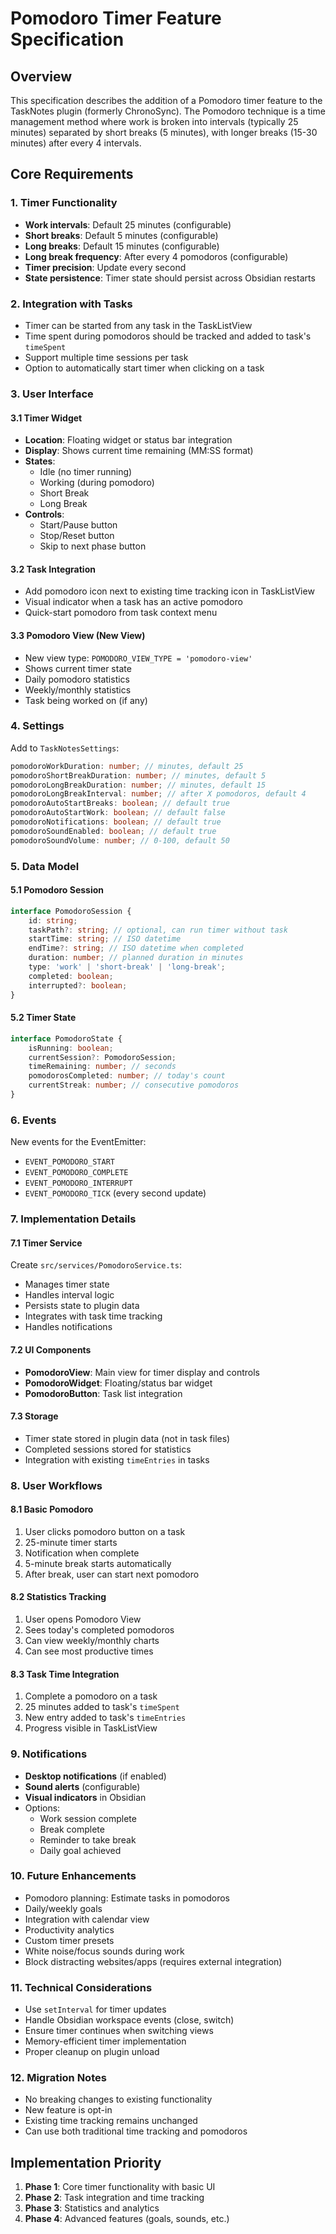 # Pomodoro Timer Feature Specification

## Overview

This specification describes the addition of a Pomodoro timer feature to the TaskNotes plugin (formerly ChronoSync). The Pomodoro technique is a time management method where work is broken into intervals (typically 25 minutes) separated by short breaks (5 minutes), with longer breaks (15-30 minutes) after every 4 intervals.

## Core Requirements

### 1. Timer Functionality
- **Work intervals**: Default 25 minutes (configurable)
- **Short breaks**: Default 5 minutes (configurable)
- **Long breaks**: Default 15 minutes (configurable)
- **Long break frequency**: After every 4 pomodoros (configurable)
- **Timer precision**: Update every second
- **State persistence**: Timer state should persist across Obsidian restarts

### 2. Integration with Tasks
- Timer can be started from any task in the TaskListView
- Time spent during pomodoros should be tracked and added to task's `timeSpent`
- Support multiple time sessions per task
- Option to automatically start timer when clicking on a task

### 3. User Interface

#### 3.1 Timer Widget
- **Location**: Floating widget or status bar integration
- **Display**: Shows current time remaining (MM:SS format)
- **States**: 
  - Idle (no timer running)
  - Working (during pomodoro)
  - Short Break
  - Long Break
- **Controls**:
  - Start/Pause button
  - Stop/Reset button
  - Skip to next phase button

#### 3.2 Task Integration
- Add pomodoro icon next to existing time tracking icon in TaskListView
- Visual indicator when a task has an active pomodoro
- Quick-start pomodoro from task context menu

#### 3.3 Pomodoro View (New View)
- New view type: `POMODORO_VIEW_TYPE = 'pomodoro-view'`
- Shows current timer state
- Daily pomodoro statistics
- Weekly/monthly statistics
- Task being worked on (if any)

### 4. Settings

Add to `TaskNotesSettings`:
```typescript
pomodoroWorkDuration: number; // minutes, default 25
pomodoroShortBreakDuration: number; // minutes, default 5
pomodoroLongBreakDuration: number; // minutes, default 15
pomodoroLongBreakInterval: number; // after X pomodoros, default 4
pomodoroAutoStartBreaks: boolean; // default true
pomodoroAutoStartWork: boolean; // default false
pomodoroNotifications: boolean; // default true
pomodoroSoundEnabled: boolean; // default true
pomodoroSoundVolume: number; // 0-100, default 50
```

### 5. Data Model

#### 5.1 Pomodoro Session
```typescript
interface PomodoroSession {
    id: string;
    taskPath?: string; // optional, can run timer without task
    startTime: string; // ISO datetime
    endTime?: string; // ISO datetime when completed
    duration: number; // planned duration in minutes
    type: 'work' | 'short-break' | 'long-break';
    completed: boolean;
    interrupted?: boolean;
}
```

#### 5.2 Timer State
```typescript
interface PomodoroState {
    isRunning: boolean;
    currentSession?: PomodoroSession;
    timeRemaining: number; // seconds
    pomodorosCompleted: number; // today's count
    currentStreak: number; // consecutive pomodoros
}
```

### 6. Events

New events for the EventEmitter:
- `EVENT_POMODORO_START`
- `EVENT_POMODORO_COMPLETE`
- `EVENT_POMODORO_INTERRUPT`
- `EVENT_POMODORO_TICK` (every second update)

### 7. Implementation Details

#### 7.1 Timer Service
Create `src/services/PomodoroService.ts`:
- Manages timer state
- Handles interval logic
- Persists state to plugin data
- Integrates with task time tracking
- Handles notifications

#### 7.2 UI Components
- **PomodoroView**: Main view for timer display and controls
- **PomodoroWidget**: Floating/status bar widget
- **PomodoroButton**: Task list integration

#### 7.3 Storage
- Timer state stored in plugin data (not in task files)
- Completed sessions stored for statistics
- Integration with existing `timeEntries` in tasks

### 8. User Workflows

#### 8.1 Basic Pomodoro
1. User clicks pomodoro button on a task
2. 25-minute timer starts
3. Notification when complete
4. 5-minute break starts automatically
5. After break, user can start next pomodoro

#### 8.2 Statistics Tracking
1. User opens Pomodoro View
2. Sees today's completed pomodoros
3. Can view weekly/monthly charts
4. Can see most productive times

#### 8.3 Task Time Integration
1. Complete a pomodoro on a task
2. 25 minutes added to task's `timeSpent`
3. New entry added to task's `timeEntries`
4. Progress visible in TaskListView

### 9. Notifications

- **Desktop notifications** (if enabled)
- **Sound alerts** (configurable)
- **Visual indicators** in Obsidian
- Options:
  - Work session complete
  - Break complete
  - Reminder to take break
  - Daily goal achieved

### 10. Future Enhancements

- Pomodoro planning: Estimate tasks in pomodoros
- Daily/weekly goals
- Integration with calendar view
- Productivity analytics
- Custom timer presets
- White noise/focus sounds during work
- Block distracting websites/apps (requires external integration)

### 11. Technical Considerations

- Use `setInterval` for timer updates
- Handle Obsidian workspace events (close, switch)
- Ensure timer continues when switching views
- Memory-efficient timer implementation
- Proper cleanup on plugin unload

### 12. Migration Notes

- No breaking changes to existing functionality
- New feature is opt-in
- Existing time tracking remains unchanged
- Can use both traditional time tracking and pomodoros

## Implementation Priority

1. **Phase 1**: Core timer functionality with basic UI
2. **Phase 2**: Task integration and time tracking
3. **Phase 3**: Statistics and analytics
4. **Phase 4**: Advanced features (goals, sounds, etc.)